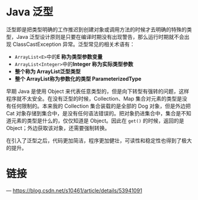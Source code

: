 # Java 泛型

泛型即是把类型明确的工作推迟到创建对象或调用方法的时候才去明确的特殊的类型，Java 泛型设计原则是只要在编译时期没有出现警告，那么运行时期就不会出现 ClassCastException 异常。泛型常见的相关术语有：

- `ArrayList<E>`中的**E 称为类型参数变量**
- `ArrayList<Integer>`中的**Integer 称为实际类型参数**
- **整个称为 ArrayList<E>泛型类型**
- **整个 ArrayList<Integer>称为参数化的类型 ParameterizedType**

早期 Java 是使用 Object 来代表任意类型的，但是向下转型有强转的问题，这样程序就不太安全。在没有泛型的时候，Collection、Map 集合对元素的类型是没有任何限制的。本来我的 Collection 集合装载的是全部的 Dog 对象，但是外边把 Cat 对象存储到集合中，是没有任何语法错误的。把对象扔进集合中，集合是不知道元素的类型是什么的，仅仅知道是 Object。因此在 `get()` 的时候，返回的是 Object；外边获取该对象，还需要强制转换。

在引入了泛型之后，代码更加简洁，程序更加健壮，可读性和稳定性也得到了极大的提升。

# 链接

— https://blog.csdn.net/s10461/article/details/53941091

